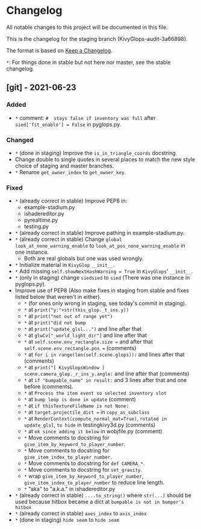 # Changelog
All notable changes to this project will be documented in this file.

This is the changelog for the staging branch (KivyGlops-audit-3a66898).

The format is based on [Keep a Changelog](https://keepachangelog.com/en/1.0.0/).

`*`: For things done in stable but not here nor master, see the stable changelog.

## [git] - 2021-06-23
### Added
- `*` comment: `#  stays false if inventory was full` after `sied['fit_enable'] = False` in pyglops.py.

### Changed
- `*` (done in staging) Improve the `is_in_triangle_coords` docstring.
- Change double to single quotes in several places to match the new style choice of staging and master branches.
- `*` Rename `get_owner_index` to `get_owner_key`.

### Fixed
- `*` (already correct in stable) Improve PEP8 in:
  - example-stadium.py
  - ishadereditor.py
  - pyrealtime.py
  - testing.py
- `*` (already correct in stable) Improve pathing in example-stadium.py.
- `*` (already correct in stable) Change `global look_at_none_warning_enable` to `look_at_pos_none_warning_enable` in one instance.
  - Both are real globals but one was used wrongly.
- `*` Initialize material in `KivyGlop` `__init__`.
- `*` Add missing `self.showNextHashWarning = True` in `KivyGlops`' `__init__`.
- `*` (only in staging) change `siedsied` to `sied` (There was one instance in pyglops.py).
- Improve use of PEP8 (Also make fixes in staging from stable and fixes listed below that weren't in either).
  - `*` (for ones only wrong in staging, see today's commit in staging).
  - `*` at `print("y:"+str(this_glop._t_ins.y))`
  - `*` at `print("not out of range yet")`
  - `*` at `print("did not bump`
  - `*` at `print("update_glsl...")` and line after that
  - `*` at `glwCv["_world_light_dir"]` and line after that
  - `*` at `self.scene.env_rectangle.size =` and after that `self.scene.env_rectangle.pos =` (comments)
  - `*` at `for i in range(len(self.scene.glops)):` and lines after that (comments)
  - `*` at `print("[ KivyGlopsWindow ] scene.camera_glop._r_ins_y.angle:` and line after that (comments)
  - `*` at `if "bumpable_name" in result:` and 3 lines after that and one before (comments).
  - `*` at `Process the item event so selected inventory slot`
  - `*` at `bump loop is done in update` (comment)
  - `*` at `if thisTextureFileName is not None:`
  - `*` at `target.projectile_dict =` in `copy_as_subclass`
  - `*` at `RenderContext(compute_normal_mat=True)`, `rotated in update_glsl`, `to hide` in testingkivy3d.py
  (comments)
  - `*` at `ok since adding it below` in wobjfile.py (comment)
  - `*` Move comments to docstring for `give_item_by_keyword_to_player_number`.
  - `*` Move comments to docstring for `give_item_index_to_player_number`.
  - `*` Move comments to docstring for `def CAMERA_*`.
  - `*` Move comments to docstring for `set_gravity`.
  - `*` wrap `give_item_by_keyword_to_player_number`, `give_item_index_to_player_number` to reduce line length.
  - `*` "aka" to "a.k.a." in ishadereditor.py
- `*` (already correct in stable) `....to_string()` where `str(...)` should be used because hitbox became a dict at `bumpable is not in bumper's hitbox`
- `*` (already correct in stable) `axes_index` to `axis_index`
- `*` (done in staging) `hide seem` to `hide seam`
